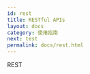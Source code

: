 ```yaml
---
id: rest
title: RESTful APIs
layout: docs
category: 使用指南
next: test
permalink: docs/rest.html
---
```


REST

